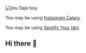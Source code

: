 ![jinu Saja boy.](https://media1.tenor.com/m/EdPqrCqJkAwAAAAC/running-ginu.gif "Jinu Saja Boy.")

You may be using [Instagram Calara](https://www.instagram.com/calara_556?igsh=Mmo1djlwczk5NGho).

You may be using [Spotify Your Idol](https://open.spotify.com/track/1I37Zz2g3hk9eWxaNkj031?si=6zP3A-WgQAu7sByt8ZCIKg).

## Hi there 👋

<!--
**Calara556/calara556** is a ✨ _special_ ✨ repository because its `README.md` (this file) appears on your GitHub profile.

Here are some ideas to get you started:

- 🔭 I’m currently working on ...
- 🌱 I’m currently learning ...
- 👯 I’m looking to collaborate on ...
- 🤔 I’m looking for help with ...
- 💬 Ask me about ...
- 📫 How to reach me: ...
- 😄 Pronouns: ...
- ⚡ Fun fact: ...
-->
